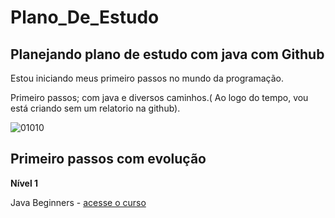 # Plano_De_Estudo

## Planejando plano de estudo com java com Github

Estou iniciando meus primeiro passos no mundo da programação.

Primeiro passos; com java e diversos caminhos.( Ao logo do tempo, vou está criando sem um relatorio na github).

![01010](https://user-images.githubusercontent.com/115508965/194965309-c2343cec-f280-489c-b656-419740135e82.png)


## Primeiro passos com evolução

**Nível 1**

Java Beginners  - [acesse o curso](https://web.dio.me/track/potencia-tech-powered-ifood-java-beginners)

